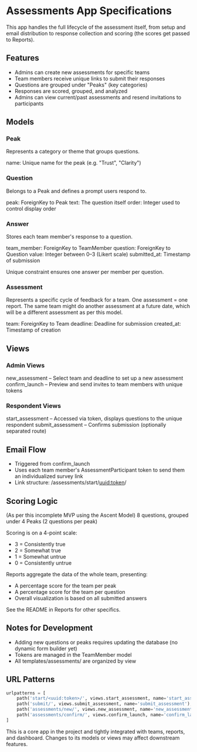 # Assessments App Specifications

This app handles the full lifecycle of the assessment itself, from setup and email distribution to response collection and scoring (the scores get passed to Reports).

## Features

- Admins can create new assessments for specific teams
- Team members receive unique links to submit their responses
- Questions are grouped under "Peaks" (key categories)
- Responses are scored, grouped, and analyzed
- Admins can view current/past assessments and resend invitations to participants

## Models

### Peak

Represents a category or theme that groups questions.

name: Unique name for the peak (e.g. "Trust", "Clarity")

### Question

Belongs to a Peak and defines a prompt users respond to.

peak: ForeignKey to Peak
text: The question itself
order: Integer used to control display order

### Answer

Stores each team member's response to a question.

team_member: ForeignKey to TeamMember
question: ForeignKey to Question
value: Integer between 0–3 (Likert scale)
submitted_at: Timestamp of submission

Unique constraint ensures one answer per member per question.

### Assessment

Represents a specific cycle of feedback for a team. One assessment = one report. The same team might do another assessment at a future date, which will be a different assessment as per this model.

team: ForeignKey to Team
deadline: Deadline for submission
created_at: Timestamp of creation


## Views

### Admin Views

new_assessment – Select team and deadline to set up a new assessment
confirm_launch – Preview and send invites to team members with unique tokens

### Respondent Views

start_assessment – Accessed via token, displays questions to the unique respondent
submit_assessment – Confirms submission (optionally separated route)


## Email Flow

- Triggered from confirm_launch
- Uses each team member's AssessmentParticipant token to send them an individualized survey link
- Link structure: /assessments/start/<uuid:token>/


## Scoring Logic

(As per this incomplete MVP using the Ascent Model) 8 questions, grouped under 4 Peaks (2 questions per peak)

Scoring is on a 4-point scale:
- 3 = Consistently true
- 2 = Somewhat true
- 1 = Somewhat untrue
- 0 = Consistently untrue

Reports aggregate the data of the whole team, presenting:
- A percentage score for the team per peak
- A percentage score for the team per question
- Overall visualization is based on all submitted answers

See the README in Reports for other specifics.


## Notes for Development

- Adding new questions or peaks requires updating the database (no dynamic form builder yet)
- Tokens are managed in the TeamMember model
- All templates/assessments/ are organized by view


## URL Patterns

```python
urlpatterns = [
    path('start/<uuid:token>/', views.start_assessment, name='start_assessment'),
    path('submit/', views.submit_assessment, name='submit_assessment'),
    path('assessments/new/', views.new_assessment, name='new_assessment'),
    path('assessments/confirm/', views.confirm_launch, name='confirm_launch'),
]
```

This is a core app in the project and tightly integrated with teams, reports, and dashboard. Changes to its models or views may affect downstream features.
